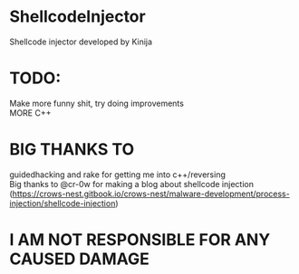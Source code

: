 # ShellcodeInjector
Shellcode injector developed by Kinija

# TODO:
Make more funny shit, try doing improvements <br>
MORE C++

# BIG THANKS TO
guidedhacking and rake for getting me into c++/reversing <br>
Big thanks to @cr-0w for making a blog about shellcode injection <br> (https://crows-nest.gitbook.io/crows-nest/malware-development/process-injection/shellcode-injection)

# I AM NOT RESPONSIBLE FOR ANY CAUSED DAMAGE